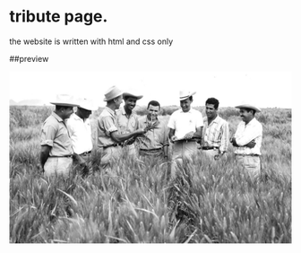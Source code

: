 # tribute page.
the website is written with html and css only


##preview

![site preview](/tribute-page-main-image.jpg)
